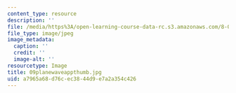 ```yaml
---
content_type: resource
description: ''
file: /media/https%3A/open-learning-course-data-rc.s3.amazonaws.com/8-02-physics-ii-electricity-and-magnetism-spring-2007/a7965a68d76cec3844d9e7a2a354c426_09planewaveappthumb.jpg
file_type: image/jpeg
image_metadata:
  caption: ''
  credit: ''
  image-alt: ''
resourcetype: Image
title: 09planewaveappthumb.jpg
uid: a7965a68-d76c-ec38-44d9-e7a2a354c426
---
```

